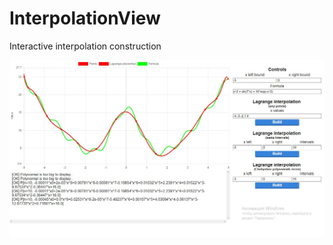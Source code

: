 # InterpolationView
Interactive interpolation construction

![Demo](/static/images/demo.jpg?raw=true)
